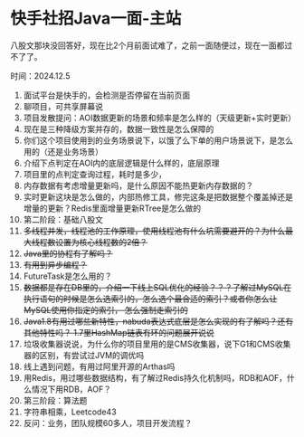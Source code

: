 # 快手社招Java一面-主站

八股文那块没回答好，现在比2个月前面试难了，之前一面随便过，现在一面都过不了了。

时间：2024.12.5

1. 面试平台是快手的，会检测是否停留在当前页面
2. 聊项目，可共享屏幕说
3. 项目发散提问：AOI数据更新的场景和频率是怎么样的（天级更新+实时更新）
4. 现在是三种降级方案并存的，数据一致性是怎么保障的
5. 你们这个项目使用到的业务场景说下，以饿了么下单的用户场景说下，是怎么用的（还是业务场景）
6. 介绍下点判定在AOI内的底层逻辑是什么样的，底层原理
7. 项目里的点判定查询过程，耗时是多少，
8. 内存数据有考虑增量更新吗，是什么原因不能热更新内存数据的？
9. 实时更新这块是怎么做的，内部热修工具，修完这条是把数据整个覆盖掉还是增量的更新？Redis里面增量更新RTree是怎么做的
10. 第二阶段：基础八股文
11. ~~多线程并发，线程池的工作原理，使用线程池有什么坑需要避开的？为什么最大线程数设置为核心线程数的2倍？~~
12. ~~Java里的协程有了解吗？~~
13. ~~有用到异步编程？~~
14. FutureTask是怎么用的？
15. ~~数据都是存在DB里的，介绍一下线上SQL优化的经验？？？了解过MySQL在执行语句的时候是怎么选索引的，怎么选个最合适的索引？或者你怎么让MySQL使用你指定的索引， 怎么强制走索引的~~
16. ~~Java1.8有用过哪些新特性，nabuda表达式底层是怎么实现的有了解吗？还有其他特性吗？ 1.7里HashMap链表有环的问题展开说说~~
17. 垃圾收集器说说，为什么你的项目里用的是CMS收集器，说下G1和CMS收集器的区别，有尝试过JVM的调优吗
18. 线上遇到问题，有用过阿里开源的Arthas吗
19. 用Redis，用过哪些数据结构，有了解过Redis持久化机制吗，RDB和AOF，什么情况下用RDB，AOF？
20. 第三阶段：算法题
21. 字符串相乘，Leetcode43
22. 反问：业务，团队规模60多人，项目开发流程？